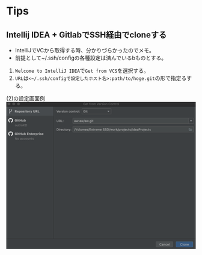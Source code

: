 # Tips
## Intellij IDEA + GitlabでSSH経由でcloneする
* IntelliJでVCから取得する時、分かりづらかったのでメモ。  
* 前提として~/.ssh/configの各種設定は済んでいるbものとする。

1. `Welcome to IntelliJ IDEA`で`Get from VCS`を選択する。
2. `URL`は`<~/.ssh/configで設定したホスト名>:path/to/hoge.git`の形で指定るする。  

(2)の設定画面例  
<img src="../../resource/tech/ide/jetBrains_1.png">